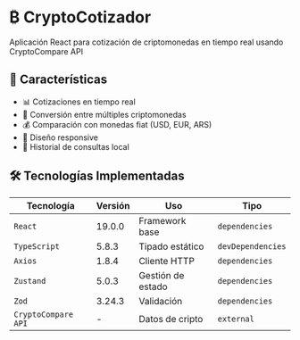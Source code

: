 # ₿ CryptoCotizador

Aplicación React para cotización de criptomonedas en tiempo real usando CryptoCompare API

## 🌟 Características
- 📊 Cotizaciones en tiempo real
- 🔄 Conversión entre múltiples criptomonedas
- 💰 Comparación con monedas fiat (USD, EUR, ARS)
- 📱 Diseño responsive
- 💾 Historial de consultas local

## 🛠 Tecnologías Implementadas

| Tecnología | Versión | Uso | Tipo |
|------------|---------|-----|------|
| `React` | 19.0.0 | Framework base | `dependencies` |
| `TypeScript` | 5.8.3 | Tipado estático | `devDependencies` |
| `Axios` | 1.8.4 | Cliente HTTP | `dependencies` |
| `Zustand` | 5.0.3 | Gestión de estado | `dependencies` |
| `Zod` | 3.24.3 | Validación | `dependencies` |
| `CryptoCompare API` | - | Datos de cripto | `external` |

